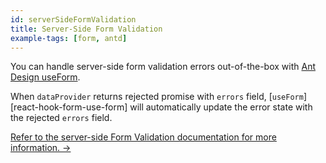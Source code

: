 ```yaml
---
id: serverSideFormValidation
title: Server-Side Form Validation
example-tags: [form, antd]
---
```


You can handle server-side form validation errors out-of-the-box with [Ant Design useForm][antd-use-form].

When `dataProvider` returns rejected promise with `errors` field, [`useForm`][react-hook-form-use-form] will automatically update the error state with the rejected `errors` field.

[Refer to the server-side Form Validation documentation for more information. →](/docs/advanced-tutorials/forms/server-side-form-validation/)

<CodeSandboxExample path="server-side-form-validation-antd" />

[antd-use-form]: /docs/ui-integrations/ant-design/hooks/use-form
